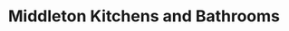 ---
title: "Middleton Kitchens and Bathrooms"
url: /cardigan-aberteifi/middleton-kitchens-and-bathrooms/
shop: kitchen
---